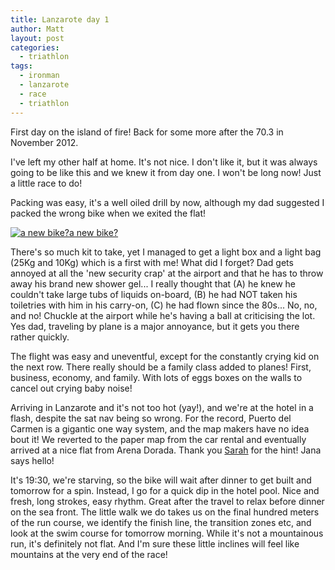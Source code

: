 ```yaml
---
title: Lanzarote day 1
author: Matt
layout: post
categories:
  - triathlon
tags:
  - ironman
  - lanzarote
  - race
  - triathlon
---
```

First day on the island of fire! Back for some more after the 70.3 in November 2012.

I've left my other half at home. It's not nice. I don't like it, but it was always going to be like this and we knew it from day one. I won't be long now! Just a little race to do!

Packing was easy, it's a well oiled drill by now, although my dad suggested I packed the wrong bike when we exited the flat!

<p class="attachement"><a href="{{ "IMG_2756.jpg" | image_path | cdn }}" title="a new bike?" rel="lightbox[6150]"><img src="{{ "IMG_2756_r300.jpg" | image_path | cdn }}" alt="a new bike?" /><span>a new bike?</span></a></p>

There's so much kit to take, yet I managed to get a light box and a light bag (25Kg and 10Kg) which is a first with me! What did I forget? Dad gets annoyed at all the 'new security crap' at the airport and that he has to throw away his brand new shower gel... I really thought that (A) he knew he couldn't take large tubs of liquids on-board, (B) he had NOT taken his toiletries with him in his carry-on, (C) he had flown since the 80s... No, no, and no! Chuckle at the airport while he's having a ball at criticising the lot. Yes dad, traveling by plane is a major annoyance, but it gets you there rather quickly.

The flight was easy and uneventful, except for the constantly crying kid on the next row. There really should be a family class added to planes! First, business, economy, and family. With lots of eggs boxes on the walls to cancel out crying baby noise!

Arriving in Lanzarote and it's not too hot (yay!), and we're at the hotel in a flash, despite the sat nav being so wrong. For the record, Puerto del Carmen is a gigantic one way system, and the map makers have no idea bout it! We reverted to the paper map from the car rental and eventually arrived at a nice flat from Arena Dorada. Thank you <a title="Sarah Bowen" href="https://twitter.com/SportsMassageSB">Sarah</a> for the hint! Jana says hello!

It's 19:30, we're starving, so the bike will wait after dinner to get built and tomorrow for a spin. Instead, I go for a quick dip in the hotel pool. Nice and fresh, long strokes, easy rhythm. Great after the travel to relax before dinner on the sea front. The little walk we do takes us on the final hundred meters of the run course, we identify the finish line, the transition zones etc, and look at the swim course for tomorrow morning. While it's not a mountainous run, it's definitely not flat. And I'm sure these little inclines will feel like mountains at the very end of the race!